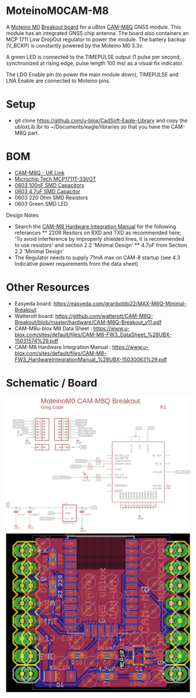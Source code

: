 # MoteinoM0CAM-M8
A [Moteino M0](https://lowpowerlab.com/guide/moteino/moteinom0/) [Breakout board](https://lowpowerlab.com/guide/moteino/m0-sensor-shields/) for a uBlox [CAM-M8Q](https://www.u-blox.com/en/product/cam-m8-series) GNSS module.  This module has an integrated GNSS chip antenna.  The board also containers an MCP 1711 Low DropOut regulator to power the module.  The battery backup (V_BCKP) is constantly powered by the Moteino M0 3.3v.

A green LED is connected to the TIMEPULSE output (1 pulse per second, synchronized at rising edge, pulse length 100 ms) as a visual fix indicator.

The LDO Enable pin (to power the main module down), TIMEPULSE and LNA Enable are connected to Moteino pins.

# Setup
* git clone https://github.com/u-blox/CadSoft-Eagle-Library and copy the ubloxLib.lbr to ~/Documents/eagle/libraries so that you have the CAM-M8Q part.

# BOM
* [CAM-M8Q - UK Link](https://www.tme.eu/gb/details/cam-m8q/gnss-gps-glonass-beidou-modules/u-blox)
* [Microchip Tech MCP1711T-33I/OT](https://lcsc.com/product-detail/Others_Microchip-Tech_MCP1711T-33I-OT_Microchip-Tech-MCP1711T-33I-OT_C79527.html)
* [0603 100nF SMD Capacitors](https://lcsc.com/product-detail/Multilayer-Ceramic-Capacitors-MLCC-SMD-SMT_Walsin-Tech-Corp-0603B104J250CT_C237171.html)
* [0603 4.7uF SMD Capacitor](https://lcsc.com/product-detail/Multilayer-Ceramic-Capacitors-MLCC-SMD-SMT_Walsin-Tech-Corp-0603N4R7C500CT_C314302.html)
* 0603 220 Ohm SMD Resistors
* 0603 Green SMD LED

Design Notes
* Search the [CAM-M8 Hardware Integration Manual](https://www.u-blox.com/sites/default/files/CAM-M8-FW3_HardwareIntegrationManual_%28UBX-15030063%29.pdf) for the following referances
** 220R Resitors on RXD and TXD as recommended here; 'To avoid interference by improperly shielded lines, it is recommended to use resistors' and section 2.2 'Minimal Design'
** 4.7uF from Section 2.2 'Minimal Design'
* The Regulator needs to supply 71mA max on CAM-8 startup (see 4.3 Indicative power requirements from the data sheet)

# Other Resources
* Easyeda board: https://easyeda.com/granbobbi22/MAX-M8Q-Minimal-Breakout
* Watterott board: https://github.com/watterott/CAM-M8Q-Breakout/blob/master/hardware/CAM-M8Q-Breakout_v11.pdf
* CAM-M8u-blox M8 Data Sheet : https://www.u-blox.com/sites/default/files/CAM-M8-FW3_DataSheet_%28UBX-15031574%29.pdf
* CAM-M8 Hardware Integration Manual : https://www.u-blox.com/sites/default/files/CAM-M8-FW3_HardwareIntegrationManual_%28UBX-15030063%29.pdf

# Schematic / Board
![Schematic](/MoteinoM0CAM-M8-sch.png)
![Board](/MoteinoM0CAM-M8-brd.png)
